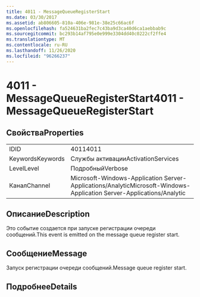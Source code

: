 ```yaml
---
title: 4011 - MessageQueueRegisterStart
ms.date: 03/30/2017
ms.assetid: ab806605-810a-406e-981e-38e25c66ac6f
ms.openlocfilehash: fa524631ba2fec7c43ba9d3ca40d6ca1aebbab9c
ms.sourcegitcommit: bc293b14af795e0e999e3304dd40c0222cf2ffe4
ms.translationtype: MT
ms.contentlocale: ru-RU
ms.lasthandoff: 11/26/2020
ms.locfileid: "96266237"
---
```

# <a name="4011---messagequeueregisterstart"></a><span data-ttu-id="0e315-102">4011 - MessageQueueRegisterStart</span><span class="sxs-lookup"><span data-stu-id="0e315-102">4011 - MessageQueueRegisterStart</span></span>

## <a name="properties"></a><span data-ttu-id="0e315-103">Свойства</span><span class="sxs-lookup"><span data-stu-id="0e315-103">Properties</span></span>  
  
|||  
|-|-|  
|<span data-ttu-id="0e315-104">ID</span><span class="sxs-lookup"><span data-stu-id="0e315-104">ID</span></span>|<span data-ttu-id="0e315-105">4011</span><span class="sxs-lookup"><span data-stu-id="0e315-105">4011</span></span>|  
|<span data-ttu-id="0e315-106">Keywords</span><span class="sxs-lookup"><span data-stu-id="0e315-106">Keywords</span></span>|<span data-ttu-id="0e315-107">Службы активации</span><span class="sxs-lookup"><span data-stu-id="0e315-107">ActivationServices</span></span>|  
|<span data-ttu-id="0e315-108">Level</span><span class="sxs-lookup"><span data-stu-id="0e315-108">Level</span></span>|<span data-ttu-id="0e315-109">Подробный</span><span class="sxs-lookup"><span data-stu-id="0e315-109">Verbose</span></span>|  
|<span data-ttu-id="0e315-110">Канал</span><span class="sxs-lookup"><span data-stu-id="0e315-110">Channel</span></span>|<span data-ttu-id="0e315-111">Microsoft-Windows-Application Server-Applications/Analytic</span><span class="sxs-lookup"><span data-stu-id="0e315-111">Microsoft-Windows-Application Server-Applications/Analytic</span></span>|  
  
## <a name="description"></a><span data-ttu-id="0e315-112">Описание</span><span class="sxs-lookup"><span data-stu-id="0e315-112">Description</span></span>  

 <span data-ttu-id="0e315-113">Это событие создается при запуске регистрации очереди сообщений.</span><span class="sxs-lookup"><span data-stu-id="0e315-113">This event is emitted on the message queue register start.</span></span>  
  
## <a name="message"></a><span data-ttu-id="0e315-114">Сообщение</span><span class="sxs-lookup"><span data-stu-id="0e315-114">Message</span></span>  

 <span data-ttu-id="0e315-115">Запуск регистрации очереди сообщений.</span><span class="sxs-lookup"><span data-stu-id="0e315-115">Message queue register start.</span></span>  
  
## <a name="details"></a><span data-ttu-id="0e315-116">Подробнее</span><span class="sxs-lookup"><span data-stu-id="0e315-116">Details</span></span>
